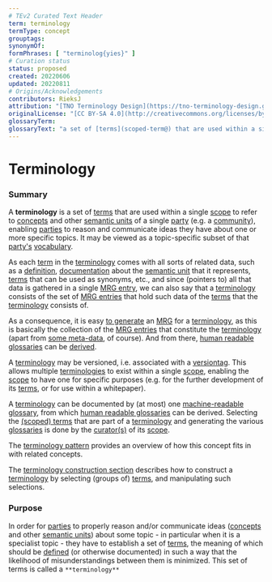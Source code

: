 ```yaml
---
# TEv2 Curated Text Header
term: terminology
termType: concept
grouptags:
synonymOf:
formPhrases: [ "terminolog{yies}" ]
# Curation status
status: proposed
created: 20220606
updated: 20220811
# Origins/Acknowledgements
contributors: RieksJ
attribution: "[TNO Terminology Design](https://tno-terminology-design.github.io/tev2-specifications/docs)"
originalLicense: "[CC BY-SA 4.0](http://creativecommons.org/licenses/by-sa/4.0/?ref=chooser-v1)"
glossaryTerm:
glossaryText: "a set of [terms](scoped-term@) that are used within a single [scope](@) to refer to [concepts](@) and other [semantic units](@) of a single [party](@) (e.g. a [community](@)), enabling [parties](@) to reason and communicate ideas they have about one or more specific topics."
---
```


# Terminology

### Summary
A **terminology** is a set of [terms](scoped-term@) that are used within a single [scope](@) to refer to [concepts](@) and other [semantic units](@) of a single [party](@) (e.g. a [community](@)), enabling [parties](@) to reason and communicate ideas they have about one or more specific topics. It may be viewed as a topic-specific subset of that [party's](@) [vocabulary](@).

As each [term](@) in the [terminology](@) comes with all sorts of related data, such as a [definition](@), [documentation](curated-text@) about the [semantic unit](@) that it represents, [terms](@) that can be used as synonyms, etc., and since (pointers to) all that data is gathered in a single [MRG entry](@), we can also say that a [terminology](@) consists of the set of [MRG entries](@) that hold such data of the [terms](@) that the [terminology](@) consists of.

As a consequence, it is easy [to generate](mrgt@) an [MRG](@) for a [terminology](@), as this is basically the collection of the [MRG entries](@) that constitute the [terminology](@) (apart from [some meta-data](/docs/specs/files/mrg#structure), of course). And from there, [human readable glossaries](hrg@) can be [derived](hrgt@).

A [terminology](@) may be versioned, i.e. associated with a [versiontag](@). This allows multiple [terminologies](@) to exist within a single [scope](@), enabling the [scope](@) to have one for specific purposes (e.g. for the further development of its [terms](@), or for use within a whitepaper).

A [terminology](@) can be documented by (at most) one [machine-readable glossary](mrg@), from which [human readable glossaries](hrg@) can be derived. Selecting the [(scoped) terms](@) that are part of a [terminology](@) and generating the various [glossaries](@) is done by the [curator(s)](@) of its [scope](@).

The [terminology pattern](pattern:terminology@) provides an overview of how this concept fits in with related concepts.

The [terminology construction section](/docs/specs/syntax/terminology-construction) describes how to construct a [terminology](@) by selecting (groups of) [terms](scoped-term@), and manipulating such selections.

### Purpose
In order for [parties](@) to properly reason and/or communicate ideas ([concepts](@) and other [semantic units](@)) about some topic - in particular when it is a specialist topic - they have to establish a set of [terms](@), the meaning of which should be [defined](@) (or otherwise documented) in such a way that the likelihood of misunderstandings between them is minimized. This set of terms is called a `**terminology**`
